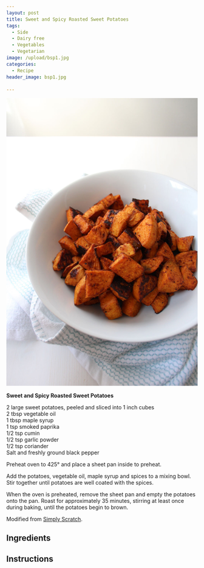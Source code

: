 ```yaml
---
layout: post
title: Sweet and Spicy Roasted Sweet Potatoes
tags:
  - Side
  - Dairy free
  - Vegetables
  - Vegetarian
image: /upload/bsp1.jpg
categories:
  - Recipe
header_image: bsp1.jpg

---
```


![Image of Sweet and Spicy Roasted Sweet Potatoes.](/upload/bsp1.jpg)

**Sweet and Spicy Roasted Sweet Potatoes**  
  
2 large sweet potatoes, peeled and sliced into 1 inch cubes  
2 tbsp vegetable oil  
1 tbsp maple syrup  
1 tsp smoked paprika  
1/2 tsp cumin  
1/2 tsp garlic powder  
1/2 tsp coriander  
Salt and freshly ground black pepper  
  
Preheat oven to 425° and place a sheet pan inside to preheat.  
  
Add the potatoes, vegetable oil, maple syrup and spices to a mixing bowl. Stir together until potatoes are well coated with the spices.  
  
When the oven is preheated, remove the sheet pan and empty the potatoes onto the pan. Roast for approximately 35 minutes, stirring at least once during baking, until the potatoes begin to brown.  
  
Modified from [Simply Scratch](http://www.simplyscratch.com/2016/03/sweet-and-smoky-roasted-sweet-potatoes.html).

## Ingredients



## Instructions







